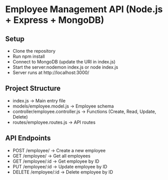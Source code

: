 # Employee Management API (Node.js + Express + MongoDB)

## Setup
 - Clone the repository
 - Run npm install
 - Connect to MongoDB (update the URI in index.js)
 - Start the server:nodemon index.js or node index.js
 - Server runs at http://localhost:3000/

## Project Structure
- index.js → Main entry file
- models/employee.model.js → Employee schema
- controller/employee.controller.js → Functions (Create, Read, Update, Delete)
- routes/employee.routes.js → API routes

## API Endpoints
- POST /employee/ → Create a new employee
- GET /employee/ → Get all employees
- GET /employee/:id → Get employee by ID
- PUT /employee/:id → Update employee by ID
- DELETE /employee/:id → Delete employee by ID
